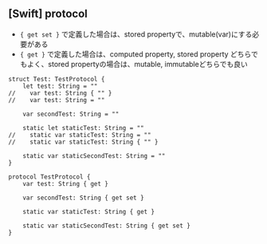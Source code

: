 ## [Swift] protocol

- `{ get set }` で定義した場合は、stored propertyで、mutable(var)にする必要がある
- `{ get }` で定義した場合は、computed property, stored property どちらでもよく、stored propertyの場合は、mutable, immutableどちらでも良い

```
struct Test: TestProtocol {
    let test: String = ""
//    var test: String { "" }
//    var test: String = ""
    
    var secondTest: String = ""
    
    static let staticTest: String = ""
//    static var staticTest: String = ""
//    static var staticTest: String { "" }
    
    static var staticSecondTest: String = ""
}

protocol TestProtocol {
    var test: String { get }
    
    var secondTest: String { get set }
    
    static var staticTest: String { get }
    
    static var staticSecondTest: String { get set }
}
```
